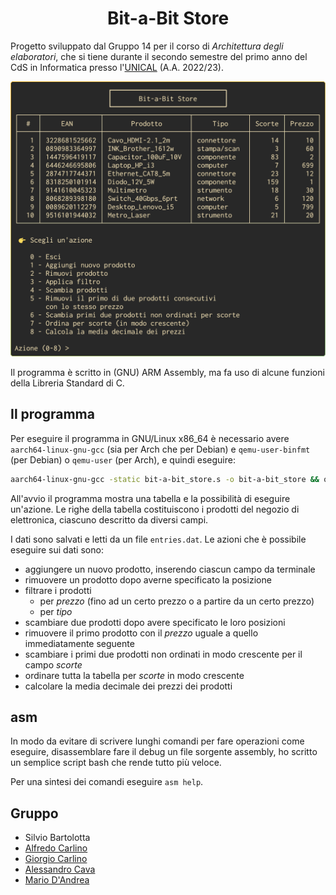 <h1 align="center">Bit-a-Bit Store</h1>

Progetto sviluppato dal Gruppo 14 per il corso di *Architettura degli elaboratori*, che si tiene durante il secondo semestre del primo anno del CdS in Informatica presso l'[UNICAL](https://www.unical.it) (A.A. 2022/23).

<p align="center">
    <img src="tui.png"></img>
</p>

Il programma è scritto in (GNU) ARM Assembly, ma fa uso di alcune funzioni della Libreria Standard di C.

## Il programma

Per eseguire il programma in GNU/Linux x86_64 è necessario avere `aarch64-linux-gnu-gcc` (sia per Arch che per Debian) e `qemu-user-binfmt` (per Debian) o `qemu-user` (per Arch), e quindi eseguire:

```bash
aarch64-linux-gnu-gcc -static bit-a-bit_store.s -o bit-a-bit_store && qemu-aarch64 bit-a-bit_store
```

All'avvio il programma mostra una tabella e la possibilità di eseguire un'azione. Le righe della tabella costituiscono i prodotti del negozio di elettronica, ciascuno descritto da diversi campi.

I dati sono salvati e letti da un file `entries.dat`. Le azioni che è possibile eseguire sui dati sono:

- aggiungere un nuovo prodotto, inserendo ciascun campo da terminale
- rimuovere un prodotto dopo averne specificato la posizione
- filtrare i prodotti
    - per _prezzo_ (fino ad un certo prezzo o a partire da un certo prezzo)
    - per _tipo_
- scambiare due prodotti dopo avere specificato le loro posizioni
- rimuovere il primo prodotto con il _prezzo_ uguale a quello immediatamente seguente
- scambiare i primi due prodotti non ordinati in modo crescente per il campo _scorte_
- ordinare tutta la tabella per _scorte_ in modo crescente
- calcolare la media decimale dei prezzi dei prodotti

## asm

In modo da evitare di scrivere lunghi comandi per fare operazioni come eseguire, disassemblare fare il debug un file sorgente assembly, ho scritto un semplice script bash che rende tutto più veloce.

Per una sintesi dei comandi eseguire `asm help`.

## Gruppo

- Silvio Bartolotta
- [Alfredo Carlino](https://github.com/CarlinoAlfredo)
- [Giorgio Carlino](https://github.com/carlinogiorgio)
- [Alessandro Cava](https://github.com/kissanotherday)
- [Mario D'Andrea](https://github.com/ormai)
